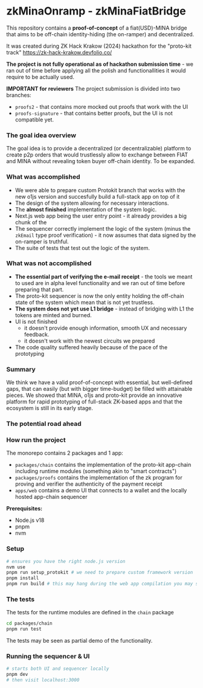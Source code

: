 # zkMinaOnramp - zkMinaFiatBridge

This repository contains a **proof-of-concept** of a fiat(USD)-MINA bridge that aims to be off-chain identity-hiding (the on-ramper) and decentralized.

It was created during ZK Hack Krakow (2024) hackathon for the "proto-kit track"
https://zk-hack-krakow.devfolio.co/

**The project is not fully operational as of hackathon submission time** - we ran out of time before applying all the polish and functionallities it would require to be actually used.

**IMPORTANT for reviewers**
The project submission is divided into two branches:
 - `proofs2` - that contains more mocked out proofs that work with the UI
 -  `proofs-signature` - that contains better proofs, but the UI is not compatible yet.

### The goal idea overview
The goal idea is to provide a decentralized (or decentralizable) platform to create p2p orders that would trustlessly allow to exchange between FIAT and MINA without revealing token buyer off-chain identity.
To be expanded.

### What was accomplished
- We were able to prepare custom Protokit branch that works with the new o1js version and succesfully build a full-stack app on top of it
- The design of the system allowing for necessary interactions.
- The **almost finished** implementation of the system logic.
- Next.js web app being the user entry point - it already provides a big chunk of the
- The sequencer correctly implement the logic of the system (minus the `zkEmail` type proof verification) - it now assumes that data signed by the on-ramper is truthful.
- The suite of tests that test out the logic of the system.


### What was not accomplished

- **The essential part of verifying the e-mail receipt** - the tools we meant to used are in alpha level functionality and we ran out of time before preparing that part. 
- The proto-kit sequencer is now the only entity holding the off-chain state of the system which mean that is not yet trustless.
- **The system does not yet use L1 bridge** - instead of bridging with L1 the tokens are minted and burned.
- UI is not finished
	- it doesn't provide enough information, smooth UX and necessary feedback.
	- it doesn't work with the newest circuits we prepared
- The code quality suffered heavily because of the pace of the prototyping


### Summary

We think we have a valid proof-of-concept with essential, but well-defined gaps, that can easily (but with bigger time-budget) be filled with attainable pieces.
We showed that MINA, o1js and proto-kit provide an innovative platform for rapid prototyping of full-stack ZK-based apps and that the ecosystem is still in its
early stage.


### The potential road ahead

### How run the project


The monorepo contains 2 packages and 1 app:

- `packages/chain` contains the implementation of the proto-kit app-chain including runtime modules (something akin to "smart contracts")
- `packages/proofs` contains the implementation of the zk program for proving and verifier the authenticity of the payment receipt
- `apps/web` contains a demo UI that connects to a wallet and the locally hosted app-chain sequencer

**Prerequisites:**

- Node.js v18
- pnpm
- nvm


### Setup

```zsh
# ensures you have the right node.js version
nvm use
pnpm run setup_protokit # we need to prepare custom framework version
pnpm install
pnpm run build # this may hang during the web app compilation you may stop it
```

### The tests

The tests for the runtime modules are defined in the `chain` package

```zsh
cd packages/chain
pnpm run test
```

The tests may be seen as partial demo of the functionality.

### Running the sequencer & UI

```zsh
# starts both UI and sequencer locally
pnpm dev
# then visit localhost:3000
```
